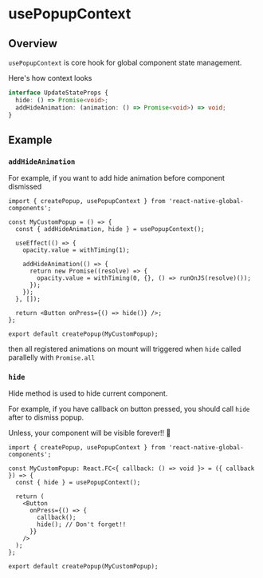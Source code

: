 # usePopupContext

## Overview

`usePopupContext` is core hook for global component state management.

Here's how context looks

```ts
interface UpdateStateProps {
  hide: () => Promise<void>;
  addHideAnimation: (animation: () => Promise<void>) => void;
}
```

## Example

### `addHideAnimation`

For example, if you want to add hide animation before component dismissed

```tsx title="MyCustomPopup.tsx"
import { createPopup, usePopupContext } from 'react-native-global-components';

const MyCustomPopup = () => {
  const { addHideAnimation, hide } = usePopupContext();

  useEffect(() => {
    opacity.value = withTiming(1);

    addHideAnimation(() => {
      return new Promise((resolve) => {
        opacity.value = withTiming(0, {}, () => runOnJS(resolve)());
      });
    });
  }, []);

  return <Button onPress={() => hide()} />;
};

export default createPopup(MyCustomPopup);
```

then all registered animations on mount will triggered when `hide` called parallelly with `Promise.all`

### `hide`

Hide method is used to hide current component.

For example, if you have callback on button pressed, you should call `hide` after to dismiss popup.

Unless, your component will be visible forever!! 🤯

```tsx title="MyCustomPopup.tsx"
import { createPopup, usePopupContext } from 'react-native-global-components';

const MyCustomPopup: React.FC<{ callback: () => void }> = ({ callback }) => {
  const { hide } = usePopupContext();

  return (
    <Button
      onPress={() => {
        callback();
        hide(); // Don't forget!!
      }}
    />
  );
};

export default createPopup(MyCustomPopup);
```
